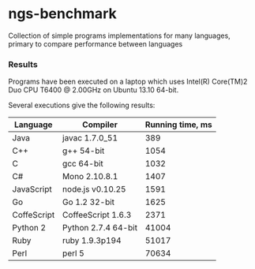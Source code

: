 ngs-benchmark
===============

Collection of simple programs implementations for many languages, primary to compare performance between languages

### Results

Programs have been executed on a laptop which uses Intel(R) Core(TM)2 Duo CPU T6400  @ 2.00GHz on Ubuntu 13.10 64-bit.

Several executions give the following results:

|Language|Compiler|Running time, ms|
|--------|--------|------------|
|Java | javac 1.7.0_51 | 389 |
|C++     |g++ 54-bit | 1054 |
|C     | gcc 64-bit| 1032 |
|C# | Mono 2.10.8.1 | 1407 |
|JavaScript | node.js v0.10.25 | 1591 |
|Go | Go 1.2 32-bit | 1625 |
|CoffeScript | CoffeeScript 1.6.3 | 2371 |
|Python 2 | Python 2.7.4 64-bit | 41004 |
|Ruby | ruby 1.9.3p194 | 51017 |
|Perl | perl 5 | 70634
